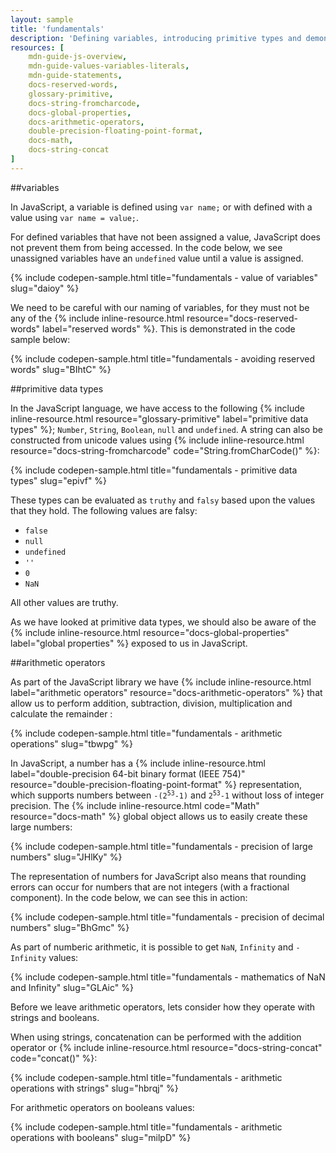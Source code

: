 ```yaml
---
layout: sample
title: 'fundamentals'
description: 'Defining variables, introducing primitive types and demonstrating arithmetic.'
resources: [
    mdn-guide-js-overview,
    mdn-guide-values-variables-literals,
    mdn-guide-statements,
    docs-reserved-words,
    glossary-primitive,
    docs-string-fromcharcode,
    docs-global-properties,
    docs-arithmetic-operators,
    double-precision-floating-point-format,
    docs-math,
    docs-string-concat
]
---
```


##variables

In JavaScript, a variable is defined using `var name;` or with defined with a value using `var name = value;`.

For defined variables that have not been assigned a value, JavaScript does not prevent them from being accessed.  In the code below, we see unassigned variables have an `undefined` value until a value is assigned.

{% include codepen-sample.html title="fundamentals - value of variables" slug="daioy" %}

We need to be careful with our naming of variables, for they must not be any of the {% include inline-resource.html resource="docs-reserved-words" label="reserved words" %}.  This is demonstrated in the code sample below:

{% include codepen-sample.html title="fundamentals - avoiding reserved words" slug="BIhtC" %}

##primitive data types

In the JavaScript language, we have access to the following {% include inline-resource.html resource="glossary-primitive" label="primitive data types" %}; `Number`, `String`, `Boolean`, `null` and `undefined`. A string can also be constructed from unicode values using {% include inline-resource.html resource="docs-string-fromcharcode" code="String.fromCharCode()" %}:

{% include codepen-sample.html title="fundamentals - primitive data types" slug="epivf" %}

These types can be evaluated as ```truthy``` and ```falsy``` based upon the values that they hold.  The following values are falsy:

- `false`
- `null`
- `undefined`
- `''`
- `0`
- `NaN`

All other values are truthy.

As we have looked at primitive data types, we should also be aware of the {% include inline-resource.html resource="docs-global-properties" label="global properties" %} exposed to us in JavaScript.

##arithmetic operators

As part of the JavaScript library we have {% include inline-resource.html label="arithmetic operators" resource="docs-arithmetic-operators" %} that allow us to perform addition, subtraction, division, multiplication and calculate the remainder :

{% include codepen-sample.html title="fundamentals - arithmetic operations" slug="tbwpg" %}

In JavaScript, a number has a {% include inline-resource.html label="double-precision 64-bit binary format (IEEE 754)" resource="double-precision-floating-point-format" %} representation, which supports numbers between <code>-(2<sup>53</sup>-1)</code> and <code>2<sup>53</sup>-1</code> without loss of integer precision. The
{% include inline-resource.html code="Math" resource="docs-math" %} global object allows us to easily create these large numbers:

{% include codepen-sample.html title="fundamentals - precision of large numbers" slug="JHlKy" %}

The representation of numbers for JavaScript also means that rounding errors can occur for numbers that are not integers (with a fractional component). In the code below, we can see this in action:

{% include codepen-sample.html title="fundamentals - precision of decimal numbers" slug="BhGmc" %}

As part of numberic arithmetic, it is possible to get `NaN`,  `Infinity` and `-Infinity` values:

{% include codepen-sample.html title="fundamentals - mathematics of NaN and Infinity" slug="GLAic" %}

Before we leave arithmetic operators, lets consider how they operate with strings and booleans.

When using strings, concatenation can be performed with the addition operator or {% include inline-resource.html resource="docs-string-concat" code="concat()" %}:

{% include codepen-sample.html title="fundamentals - arithmetic operations with strings" slug="hbrqj" %}

For arithmetic operators on booleans values:

{% include codepen-sample.html title="fundamentals - arithmetic operations with booleans" slug="milpD" %}
